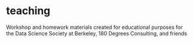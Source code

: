 # teaching
Workshop and homework materials created for educational purposes for the Data Science Society at Berkeley, 180 Degrees Consulting, and friends
